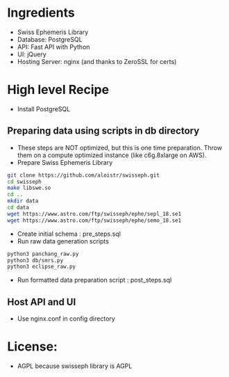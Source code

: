 # Ingredients
 * Swiss Ephemeris Library
 * Database: PostgreSQL
 * API: Fast API with Python
 * UI: jQuery
 * Hosting Server: nginx (and thanks to ZeroSSL for certs)
	
# High level Recipe
 * Install PostgreSQL
 ## Preparing data using scripts in db directory
  * These steps are NOT optimized, but this is one time preparation. Throw them on a compute optimized instance (like c6g.8xlarge on AWS).
  * Prepare Swiss Ephemeris Library
  ```sh
git clone https://github.com/aloistr/swisseph.git
cd swisseph
make libswe.so 
cd ..
mkdir data
cd data
wget https://www.astro.com/ftp/swisseph/ephe/sepl_18.se1
wget https://www.astro.com/ftp/swisseph/ephe/semo_18.se1
```
  * Create initial schema : pre_steps.sql
  * Run raw data generation scripts

```sh
python3 panchang_raw.py
python3 db/smrs.py
python3 eclipse_raw.py
```
  * Run formatted data preparation script : post_steps.sql
 ## Host API and UI 
  * Use nginx.conf in config directory

# License: 
 * AGPL because swisseph library is AGPL
